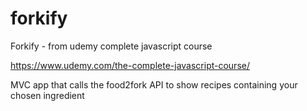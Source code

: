 # forkify
Forkify - from udemy complete javascript course

https://www.udemy.com/the-complete-javascript-course/

MVC app that calls the food2fork API to show recipes containing your chosen ingredient
